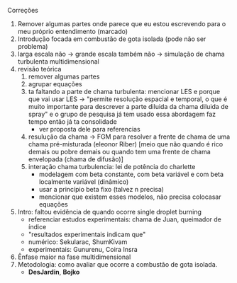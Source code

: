 Correções
1. Remover algumas partes onde parece que eu estou escrevendo para o meu próprio entendimento (marcado)
2. Introdução focada em combustão de gota isolada (pode não ser problema)
3. larga escala não $\to$ grande escala também não $\to$ simulação de chama turbulenta multidimensional
4. revisão teórica
     1. remover algumas partes
     2. agrupar equações
     3. ta faltando a parte de chama turbulenta: mencionar LES e porque que vai usar LES $\to$ "permite resolução espacial e temporal, o que é muito importante para descrever a parte diluida da chama diluida de spray" e o grupo de pesquisa já tem usado essa abordagem faz tempo então já ta consolidade
        - ver proposta dele para referencias
     4. resulução da chama -> FGM para resolver a frente de chama de uma chama pré-misturada (eleonor Riber) [meio que não quando é rico demais ou pobre demais ou quando tem uma frente de chama envelopada (chama de difusão)]
     5. interação chama turbulencia: lei de potência do charlette
          - modelagem com beta constante, com beta variável e com beta localmente variável (dinâmico)
          - usar a princípio beta fixo (talvez n precisa)
          - mencionar que existem esses modelos, não precisa colocasar equações
5. Intro: faltou evidência de quando ocorre single droplet burning
   - referenciar estudos experimentais: chama de Juan, queimador de índice
   - "resultados experimentais indicam que"
   - numérico: Sekularac, ShumKivam
   - experimentais: Gunurenu, Coira Insra
6. Ênfase maior na fase multidimensional
7. Metodologia: como avaliar que ocorre a combustão de gota isolada.
   - **DesJardin**, **Bojko**